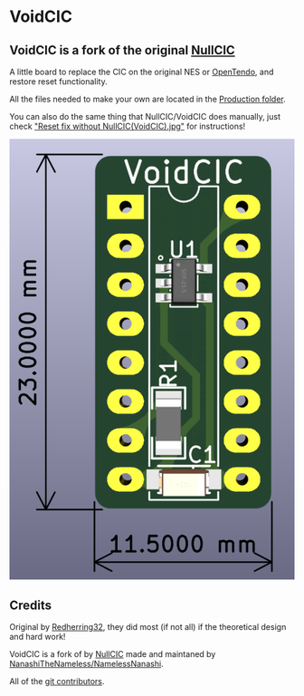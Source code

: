 # VoidCIC

## VoidCIC is a fork of the original [NullCIC](<https://github.com/Redherring32/NullCIC/>)

A little board to replace the CIC on the original NES or [OpenTendo](<https://github.com/Redherring32/OpenTendo>), and restore reset functionality.

All the files needed to make your own are located in the [Production folder](<production>).

You can also do the same thing that NullCIC/VoidCIC does manually, just check ["Reset fix without NullCIC(VoidCIC).jpg"](<Reset fix without NullCIC(VoidCIC).jpg>) for instructions!

![VoidCIC](<VoidCIC.png>)

## Credits

Original by [Redherring32](<https://github.com/Redherring32>), they did most (if not all) if the theoretical design and hard work!

VoidCIC is a fork of by [NullCIC](<https://github.com/Redherring32/NullCIC/>) made and maintaned by [NanashiTheNameless/NamelessNanashi](<https://NamelessNanashi.dev/>).

All of the [git contributors](<https://github.com/NanashiTheNameless/VoidCIC/graphs/contributors>).
